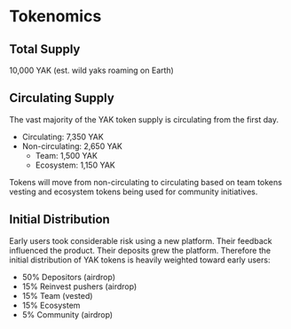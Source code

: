 # Tokenomics

## Total Supply

10,000 YAK \(est. wild yaks roaming on Earth\)

## Circulating Supply

The vast majority of the YAK token supply is circulating from the first day.

* Circulating: 7,350 YAK
* Non-circulating: 2,650 YAK
  * Team: 1,500 YAK
  * Ecosystem: 1,150 YAK

Tokens will move from non-circulating to circulating based on team tokens vesting and ecosystem tokens being used for community initiatives.

## Initial Distribution

Early users took considerable risk using a new platform. Their feedback influenced the product. Their deposits grew the platform. Therefore the initial distribution of YAK tokens is heavily weighted toward early users:

* 50% Depositors \(airdrop\)
* 15% Reinvest pushers \(airdrop\)
* 15% Team \(vested\)
* 15% Ecosystem
* 5% Community \(airdrop\)



